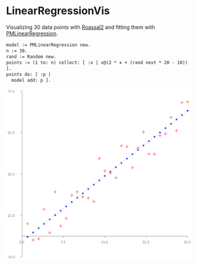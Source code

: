 # LinearRegressionVis
Visualizing 30 data points with [Roassal2](http://agilevisualization.com) and fitting them with [PMLinearRegression](https://github.com/PolyMathOrg/PolyMath).

```Smalltalk
model := PMLinearRegression new.
n := 30.
rand := Random new.
points := (1 to: n) collect: [ :x | x@(2 * x + (rand next * 20 - 10)) ].
points do: [ :p | 
  model add: p ].
```

![Visualization of linear regression](img/linreg.png)
